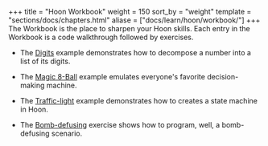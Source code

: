 +++
title = "Hoon Workbook"
weight = 150
sort_by = "weight"
template = "sections/docs/chapters.html"
aliase = ["docs/learn/hoon/workbook/"]
+++
The Workbook is the place to sharpen your Hoon skills. Each entry in the
Workbook is a code walkthrough followed by exercises.

- The [Digits](@/docs/hoon/hoon-school/workbook/digits.md) example demonstrates how to decompose a number into a list of its digits.

- The [Magic 8-Ball](@/docs/hoon/hoon-school/workbook/eightball.md) example emulates everyone's favorite decision-making machine.

- The [Traffic-light](@/docs/hoon/hoon-school/workbook/traffic-light.md) example demonstrates how to creates a state machine in Hoon.

- The [Bomb-defusing](@/docs/hoon/hoon-school/workbook/bomb.md) exercise shows how to program, well, a bomb-defusing scenario.
